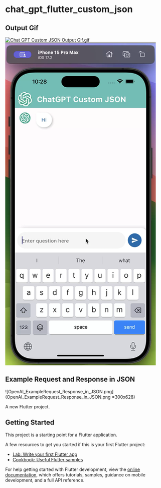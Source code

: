 # chat_gpt_flutter_custom_json

## Output Gif
![Chat GPT Custom JSON Output Gif.gif](Chat%20GPT%20Custom%20JSON%20Output%20Gif.gif)
&nbsp;
![output.png](output.png)

## Example Request and Response in JSON
![OpenAI_ExampleRequest_Response_in_JSON.png](OpenAI_ExampleRequest_Response_in_JSON.png =300x628)

A new Flutter project.

## Getting Started

This project is a starting point for a Flutter application.

A few resources to get you started if this is your first Flutter project:

- [Lab: Write your first Flutter app](https://docs.flutter.dev/get-started/codelab)
- [Cookbook: Useful Flutter samples](https://docs.flutter.dev/cookbook)

For help getting started with Flutter development, view the
[online documentation](https://docs.flutter.dev/), which offers tutorials,
samples, guidance on mobile development, and a full API reference.
